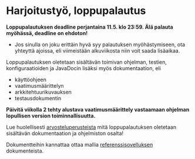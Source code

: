 # Harjoitustyö, loppupalautus

**Loppupalautuksen deadline perjantaina 11.5. klo 23:59. Älä palauta myöhässä, deadline on ehdoton!** 
- Jos sinulla on joku erittäin hyvä syy palautuksen myöhästymiseen, ota yhteyttä ajoissa, eli viimeistään alkuviikosta niin voit saada lisäaikaa.

Loppupalautuksen oletetaan sisältävän toimivan ohjelman, testien, konfiguraatioiden ja JavaDocin lisäksi myös dokumentaation, eli
- käyttöohjeen
- vaatimusmäärittelyn
- arkkitehtuurikuvauksen
- testausdokumentin

**Päivitä viikolla 2 tehty alustava vaatimusmäärittely vastaamaan ohjelman lopullisen version toiminnallisuutta.**

Lue huolellisesti [arvosteluperusteista](https://github.com/mluukkai/otm-2018/blob/master/web/arvosteluperusteet.md) mitä loppupalautuksen oletetaan sisältävän dokumentaation ja ohjelmiston osalta!

Dokumentteihin kannattaa ottaa mallia [referenssisovelluksen](https://github.com/mluukkai/OtmTodoApp) dokumenteista.
